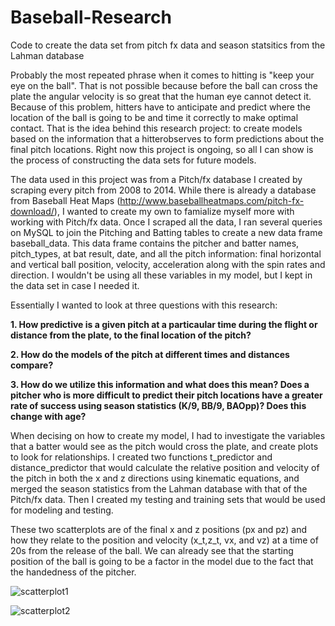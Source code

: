 # Baseball-Research
Code to create the data set from pitch fx data and season statsitics from the Lahman database

Probably the most repeated phrase when it comes to hitting is "keep your eye on the ball". That is not possible because before the ball can cross the plate the angular velocity is so great that the human eye cannot detect it. Because of this problem, hitters have to anticipate and predict where the location of the ball is going to be and time it correctly to make optimal contact. That is the idea behind this research project: to create models based on the information that a hitterobserves to form predictions about the final pitch locations. Right now this project is ongoing, so all I can show is the process of constructing the data sets for future models. 

The data used in this project was from a Pitch/fx database I created by scraping every pitch from 2008 to 2014. While there is already a database from Baseball Heat Maps (http://www.baseballheatmaps.com/pitch-fx-download/), I wanted to create my own to famialize myself more with working with Pitch/fx data. Once I scraped all the data, I ran several queries on MySQL to join the Pitching and Batting tables to create a new data frame baseball_data. This data frame contains the pitcher and batter names, pitch_types, at bat result, date, and all the pitch information: final horizontal and vertical ball position, velocity, acceleration along with the spin rates and direction. I wouldn't be using all these variables in my model, but I kept in the data set in case I needed it. 

Essentially I wanted to look at three questions with this research:

**1. How predictive is a given pitch at a particaular time during the flight or distance from the plate, to the final location of the pitch?**

**2. How do the models of the pitch at different times and distances compare?**

**3. How do we utilize this information and what does this mean? Does a pitcher who is more difficult to predict their pitch locations have a greater rate of success using season statistics (K/9, BB/9, BAOpp)? Does this change with age?**

When decising on how to create my model, I had to investigate the variables that a batter would see as the pitch would cross the plate, and create plots to look for relationships. I created two functions t_predictor and distance_predictor that would calculate the relative position and velocity of the pitch in both the x and z directions using kinematic equations, and merged the season statistics from the Lahman database with that of the Pitch/fx data. Then I created my testing and training sets that would be used for modeling and testing.

These two scatterplots are of the final x and z positions (px and pz) and how they relate to the position and velocity (x_t,z_t, vx, and vz) at a time of 20s from the release of the ball. We can already see that the starting position of the ball is going to be a factor in the model due to the fact that the handedness of the pitcher.

![scatterplot1](https://cloud.githubusercontent.com/assets/20291218/16707492/f01d8bf0-459d-11e6-9d10-d0b60725215a.jpeg)


![scatterplot2](https://cloud.githubusercontent.com/assets/20291218/16707493/1ba802a0-459e-11e6-9a9c-7ff013e85ee1.jpeg)








